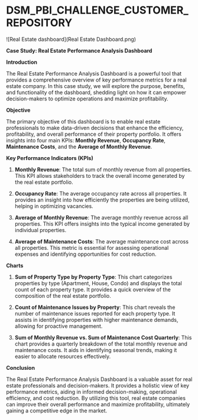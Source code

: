 # DSM_PBI_CHALLENGE_CUSTOMER_REPOSITORY
 
![Real Estate dashboard](Real Estate Dashboard.png)
 
**Case Study: Real Estate Performance Analysis Dashboard**

**Introduction**

The Real Estate Performance Analysis Dashboard is a powerful tool that provides a comprehensive overview of key performance metrics for a real estate company. In this case study, we will explore the purpose, benefits, and functionality of the dashboard, shedding light on how it can empower decision-makers to optimize operations and maximize profitability.

**Objective**

The primary objective of this dashboard is to enable real estate professionals to make data-driven decisions that enhance the efficiency, profitability, and overall performance of their property portfolio. It offers insights into four main KPIs: **Monthly Revenue**, **Occupancy Rate**, **Maintenance Costs**, and the **Average of Monthly Revenue**.

**Key Performance Indicators (KPIs)**

1. **Monthly Revenue**: The total sum of monthly revenue from all properties. This KPI allows stakeholders to track the overall income generated by the real estate portfolio.

2. **Occupancy Rate**: The average occupancy rate across all properties. It provides an insight into how efficiently the properties are being utilized, helping in optimizing vacancies.

3. **Average of Monthly Revenue**: The average monthly revenue across all properties. This KPI offers insights into the typical income generated by individual properties.

4. **Average of Maintenance Costs**: The average maintenance cost across all properties. This metric is essential for assessing operational expenses and identifying opportunities for cost reduction.

**Charts**

1. **Sum of Property Type by Property Type**: This chart categorizes properties by type (Apartment, House, Condo) and displays the total count of each property type. It provides a quick overview of the composition of the real estate portfolio.

2. **Count of Maintenance Issues by Property**: This chart reveals the number of maintenance issues reported for each property type. It assists in identifying properties with higher maintenance demands, allowing for proactive management.

3. **Sum of Monthly Revenue vs. Sum of Maintenance Cost Quarterly**: This chart provides a quarterly breakdown of the total monthly revenue and maintenance costs. It aids in identifying seasonal trends, making it easier to allocate resources effectively.


**Conclusion**

The Real Estate Performance Analysis Dashboard is a valuable asset for real estate professionals and decision-makers. It provides a holistic view of key performance metrics, aiding in informed decision-making, operational efficiency, and cost reduction. By utilizing this tool, real estate companies can improve their overall performance and maximize profitability, ultimately gaining a competitive edge in the market.
